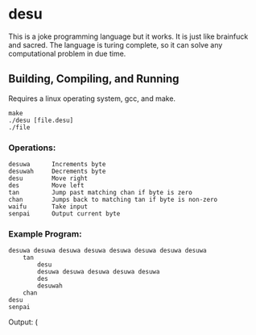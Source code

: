 # desu

This is a joke programming language but it works. It is just like brainfuck and sacred. The language is turing complete, so it can solve any computational problem in due time.

## Building, Compiling, and Running

Requires a linux operating system, gcc, and make.

```
make
./desu [file.desu]
./file
```

### Operations:
```
desuwa      Increments byte
desuwah     Decrements byte
desu        Move right
des         Move left
tan         Jump past matching chan if byte is zero
chan        Jumps back to matching tan if byte is non-zero
waifu       Take input
senpai      Output current byte
```

### Example Program:
```
desuwa desuwa desuwa desuwa desuwa desuwa desuwa desuwa
    tan
        desu
        desuwa desuwa desuwa desuwa desuwa
        des
        desuwah
    chan
desu
senpai
```
Output: (